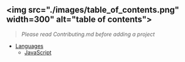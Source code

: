 ## <img src="./images/table_of_contents.png" width=300" alt="table of contents">

> _Please read Contributing.md before adding a project_

- [Languages](#languages)
  - [JavaScript](#javascript)
